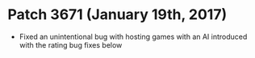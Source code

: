 # Patch 3671 (January 19th, 2017)

- Fixed an unintentional bug with hosting games with an AI introduced with the rating bug fixes below
